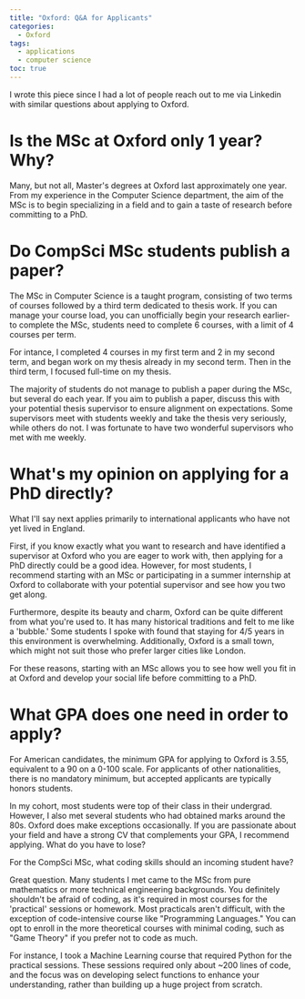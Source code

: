 ```yaml
---
title: "Oxford: Q&A for Applicants"
categories:
  - Oxford
tags:
  - applications
  - computer science
toc: true
---
```


I wrote this piece since I had a lot of people reach out to me via Linkedin with similar questions about applying to Oxford.

# Is the MSc at Oxford only 1 year? Why?

Many, but not all, Master's degrees at Oxford last approximately one year. From my experience in the Computer Science department, the aim of the MSc is to begin specializing in a field and to gain a taste of research before committing to a PhD.

# Do CompSci MSc students publish a paper?

The MSc in Computer Science is a taught program, consisting of two terms of courses followed by a third term dedicated to thesis work. If you can manage your course load, you can unofficially begin your research earlier- to complete the MSc, students need to complete 6 courses, with a limit of 4 courses per term. 

For intance, I completed 4 courses in my first term and 2 in my second term, and began work on my thesis already in my second term. Then in the third term, I focused full-time on my thesis.

The majority of students do not manage to publish a paper during the MSc, but several do each year. If you aim to publish a paper, discuss this with your potential thesis supervisor to ensure alignment on expectations. Some supervisors meet with students weekly and take the thesis very seriously, while others do not. I was fortunate to have two wonderful supervisors who met with me weekly.

# What's my opinion on applying for a PhD directly?

What I'll say next applies primarily to international applicants who have not yet lived in England.

First, if you know exactly what you want to research and have identified a supervisor at Oxford who you are eager to work with, then applying for a PhD directly could be a good idea. However, for most students, I recommend starting with an MSc or participating in a summer internship at Oxford to collaborate with your potential supervisor and see how you two get along.

Furthermore, despite its beauty and charm, Oxford can be quite different from what you're used to. It has many historical traditions and felt to me like a 'bubble.' Some students I spoke with found that staying for 4/5 years in this environment is overwhelming. Additionally, Oxford is a small town, which might not suit those who prefer larger cities like London.

For these reasons, starting with an MSc allows you to see how well you fit in at Oxford and develop your social life before committing to a PhD.

# What GPA does one need in order to apply?

For American candidates, the minimum GPA for applying to Oxford is 3.55, equivalent to a 90 on a 0-100 scale. For applicants of other nationalities, there is no mandatory minimum, but accepted applicants are typically honors students.

In my cohort, most students were top of their class in their undergrad. However, I also met several students who had obtained marks around the 80s. Oxford does make exceptions occasionally. If you are passionate about your field and have a strong CV that complements your GPA, I recommend applying. What do you have to lose?

For the CompSci MSc, what coding skills should an incoming student have?

Great question. Many students I met came to the MSc from pure mathematics or  more technical engineering backgrounds. You definitely shouldn't be afraid of coding, as it's required in most courses for the 'practical' sessions or homework. Most practicals aren't difficult, with the exception of code-intensive course like "Programming Languages." You can opt to enroll in the more theoretical courses with minimal coding, such as "Game Theory" if you prefer not to code as much.

For instance, I took a Machine Learning course that required Python for the practical sessions. These sessions required only about ~200 lines of code, and the focus was on developing select functions to enhance your understanding, rather than building up a huge project from scratch.
